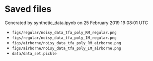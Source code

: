 # Saved files 


Generated by synthetic_data.ipynb on 25 February 2019 19:08:01 UTC

*  `figs/regular/noisy_data_tfa_poly_RM_regular.png` 
*  `figs/regular/noisy_data_tfa_poly_IM_regular.png` 
*  `figs/airborne/noisy_data_tfa_poly_RM_airborne.png` 
*  `figs/airborne/noisy_data_tfa_poly_IM_airborne.png` 
*  `data/data_set.pickle` 
